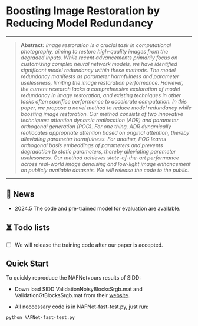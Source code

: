 # Boosting Image Restoration by Reducing Model Redundancy

<hr />

>**Abstract:** *Image restoration is a crucial task in computational photography, aiming to restore high-quality images from the degraded inputs. While recent advancements primarily focus on customizing complex neural network models, we have identified significant model redundancy within these methods. The model redundancy manifests as parameter harmfulness and parameter uselessness, limiting the image restoration performance. However, the current research lacks a comprehensive exploration of model redundancy in image restoration, and existing techniques in other tasks often sacrifice performance to accelerate computation. In this paper, we propose a novel method to reduce model redundancy while boosting image restoration. Our method consists of two innovative techniques: attention dynamic reallocation (ADR) and parameter orthogonal generation (POG). For one thing, ADR dynamically reallocates appropriate attention based on original attention, thereby alleviating parameter harmfulness. For another, POG learns orthogonal basis embeddings of parameters and prevents degradation to static parameters, thereby alleviating parameter uselessness. Our method achieves state-of-the-art performance across real-world image denoising and low-light image enhancement on publicly available datasets. We will release the code to the public.*
<hr />

## 🚀 News

- 2024.5 The code and pre-trained model for evaluation are available.


## ⏳ Todo lists

- [ ] We will release the training code after our paper is accepted.


## Quick Start

To quickly reproduce the NAFNet+ours results of SIDD:

- Down load SIDD ValidationNoisyBlocksSrgb.mat and ValidationGtBlocksSrgb.mat from their [website](https://abdokamel.github.io/sidd/).

- All neccessary code is in NAFNet-fast-test.py, just run:
```
python NAFNet-fast-test.py
```

